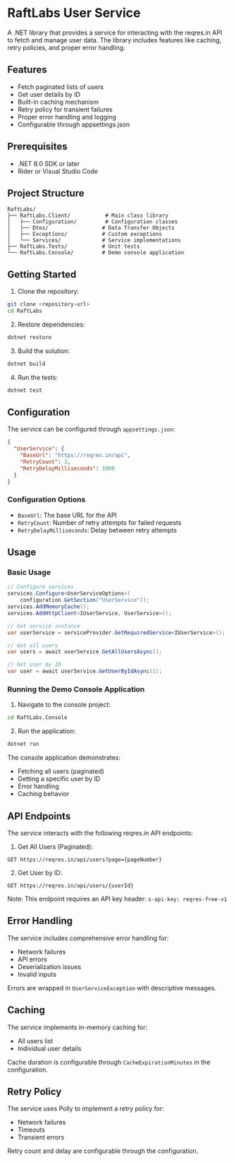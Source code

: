 # RaftLabs User Service

A .NET library that provides a service for interacting with the reqres.in API to fetch and manage user data. The library includes features like caching, retry policies, and proper error handling.

## Features

- Fetch paginated lists of users
- Get user details by ID
- Built-in caching mechanism
- Retry policy for transient failures
- Proper error handling and logging
- Configurable through appsettings.json

## Prerequisites

- .NET 8.0 SDK or later
- Rider or Visual Studio Code

## Project Structure

```
RaftLabs/
├── RaftLabs.Client/           # Main class library
│   ├── Configuration/         # Configuration classes
│   ├── Dtos/                 # Data Transfer Objects
│   ├── Exceptions/           # Custom exceptions
│   └── Services/             # Service implementations
├── RaftLabs.Tests/           # Unit tests
└── RaftLabs.Console/         # Demo console application
```

## Getting Started

1. Clone the repository:

```bash
git clone <repository-url>
cd RaftLabs
```

2. Restore dependencies:

```bash
dotnet restore
```

3. Build the solution:

```bash
dotnet build
```

4. Run the tests:

```bash
dotnet test
```

## Configuration

The service can be configured through `appsettings.json`:

```json
{
  "UserService": {
    "BaseUrl": "https://reqres.in/api",
    "RetryCount": 3,
    "RetryDelayMilliseconds": 1000
  }
}
```

### Configuration Options

- `BaseUrl`: The base URL for the API
- `RetryCount`: Number of retry attempts for failed requests
- `RetryDelayMilliseconds`: Delay between retry attempts

## Usage

### Basic Usage

```csharp
// Configure services
services.Configure<UserServiceOptions>(
    configuration.GetSection("UserService"));
services.AddMemoryCache();
services.AddHttpClient<IUserService, UserService>();

// Get service instance
var userService = serviceProvider.GetRequiredService<IUserService>();

// Get all users
var users = await userService.GetAllUsersAsync();

// Get user by ID
var user = await userService.GetUserByIdAsync(1);
```

### Running the Demo Console Application

1. Navigate to the console project:

```bash
cd RaftLabs.Console
```

2. Run the application:

```bash
dotnet run
```

The console application demonstrates:

- Fetching all users (paginated)
- Getting a specific user by ID
- Error handling
- Caching behavior

## API Endpoints

The service interacts with the following reqres.in API endpoints:

1. Get All Users (Paginated):

```
GET https://reqres.in/api/users?page={pageNumber}
```

2. Get User by ID:

```
GET https://reqres.in/api/users/{userId}
```

Note: This endpoint requires an API key header: `x-api-key: reqres-free-v1`

## Error Handling

The service includes comprehensive error handling for:

- Network failures
- API errors
- Deserialization issues
- Invalid inputs

Errors are wrapped in `UserServiceException` with descriptive messages.

## Caching

The service implements in-memory caching for:

- All users list
- Individual user details

Cache duration is configurable through `CacheExpirationMinutes` in the configuration.

## Retry Policy

The service uses Polly to implement a retry policy for:

- Network failures
- Timeouts
- Transient errors

Retry count and delay are configurable through the configuration.
